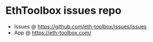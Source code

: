 # EthToolbox issues repo

* Issues @ https://github.com/eth-toolbox/issues/issues
* App @ https://eth-toolbox.com/
